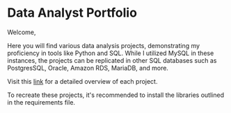 # **Data Analyst Portfolio**

Welcome,

Here you will find various data analysis projects, demonstrating my proficiency in tools like Python and SQL. While I utilized MySQL in these instances, the projects can be replicated in other SQL databases such as PostgresSQL, Oracle, Amazon RDS, MariaDB, and more.

Visit this [link](https://cristhian-ninanya.blogspot.com/) for a detailed overview of each project.

To recreate these projects, it's recommended to install the libraries outlined in the requirements file.